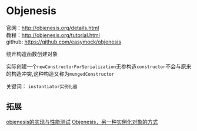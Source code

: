 # Objenesis
官网：http://objenesis.org/details.html  
教程：http://objenesis.org/tutorial.html  
github: https://github.com/easymock/objenesis


绕开构造函数创建对象

实际创建一个`newConstructorForSerialization`无参构造`constructor`不会与原来的构造冲突,这种构造又称为`mungedConstructor`

关键词： `instantiator实例化器`

## 拓展
[objenesis的实现与性能测试](https://blog.csdn.net/yao219/article/details/48735799)
[Objenesis，另一种实例化对象的方式](https://blog.csdn.net/ghaohao/article/details/80472500)